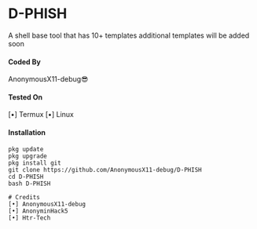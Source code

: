 # D-PHISH
A shell base tool that has 10+ templates additional templates will be added soon

#### Coded By
AnonymousX11-debug😎

#### Tested On
[•] Termux
[•] Linux

#### Installation
```
pkg update
pkg upgrade
pkg install git
git clone https://github.com/AnonymousX11-debug/D-PHISH
cd D-PHISH
bash D-PHISH

# Credits
[•] AnonymousX11-debug
[•] AnonyminHack5
[•] Htr-Tech

